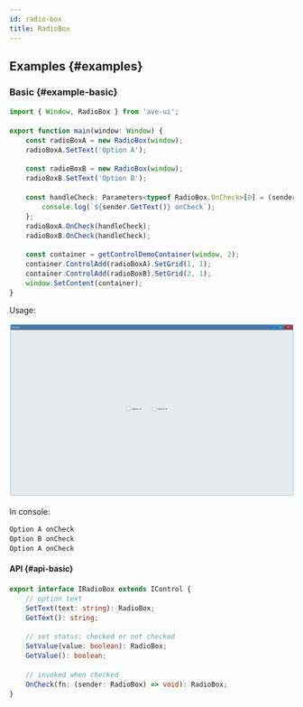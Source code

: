 ```yaml
---
id: radio-box
title: RadioBox
---
```


## Examples {#examples}

### Basic {#example-basic}

```ts {4-5,13}
import { Window, RadioBox } from 'ave-ui';

export function main(window: Window) {
    const radioBoxA = new RadioBox(window);
    radioBoxA.SetText('Option A');

    const radioBoxB = new RadioBox(window);
    radioBoxB.SetText('Option B');

    const handleCheck: Parameters<typeof RadioBox.OnCheck>[0] = (sender) => {
        console.log(`${sender.GetText()} onCheck`);
    };
    radioBoxA.OnCheck(handleCheck);
    radioBoxB.OnCheck(handleCheck);

    const container = getControlDemoContainer(window, 2);
    container.ControlAdd(radioBoxA).SetGrid(1, 1);
    container.ControlAdd(radioBoxB).SetGrid(2, 1);
    window.SetContent(container);
}
```

Usage:

![radio-box basic](./assets/radio-box-basic.gif)

In console:

```bash
Option A onCheck
Option B onCheck
Option A onCheck
```

#### API {#api-basic}

```ts
export interface IRadioBox extends IControl {
    // option text
    SetText(text: string): RadioBox;
    GetText(): string;

    // set status: checked or not checked
    SetValue(value: boolean): RadioBox;
    GetValue(): boolean;

    // invoked when checked
    OnCheck(fn: (sender: RadioBox) => void): RadioBox;
}
```
